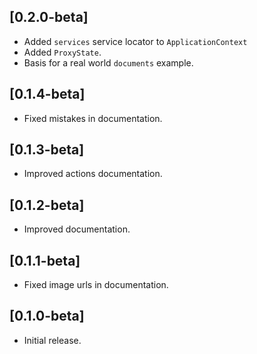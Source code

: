 ## [0.2.0-beta] 

* Added `services` service locator to `ApplicationContext`
* Added `ProxyState`.
* Basis for a real world `documents` example.


## [0.1.4-beta] 

* Fixed mistakes in documentation.

## [0.1.3-beta] 

* Improved actions documentation.

## [0.1.2-beta] 

* Improved documentation.

## [0.1.1-beta] 

* Fixed image urls in documentation.

## [0.1.0-beta] 

* Initial release.
